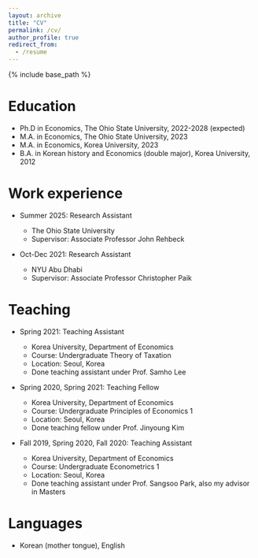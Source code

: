 ```yaml
---
layout: archive
title: "CV"
permalink: /cv/
author_profile: true
redirect_from:
  - /resume
---
```


{% include base_path %}

Education
======
* Ph.D in Economics, The Ohio State University, 2022-2028 (expected)
* M.A. in Economics, The Ohio State University, 2023
* M.A. in Economics, Korea University, 2023
* B.A. in Korean history and Economics (double major), Korea University, 2012

Work experience
======
* Summer 2025: Research Assistant
  * The Ohio State University
  * Supervisor: Associate Professor John Rehbeck

* Oct-Dec 2021: Research Assistant
  * NYU Abu Dhabi
  * Supervisor: Associate Professor Christopher Paik

Teaching
======
* Spring 2021: Teaching Assistant
  * Korea University, Department of Economics
  * Course: Undergraduate Theory of Taxation
  * Location: Seoul, Korea
  * Done teaching assistant under Prof. Samho Lee

* Spring 2020, Spring 2021: Teaching Fellow
  * Korea University, Department of Economics
  * Course: Undergraduate Principles of Economics 1
  * Location: Seoul, Korea
  * Done teaching fellow under Prof. Jinyoung Kim

* Fall 2019, Spring 2020, Fall 2020: Teaching Assistant
  * Korea University, Department of Economics
  * Course: Undergraduate Econometrics 1
  * Location: Seoul, Korea
  * Done teaching assistant under Prof. Sangsoo Park, also my advisor in Masters
  
  <!-- You can also add manual entries if needed:
  * Spring 2023: Graduate Teaching Assistant
    * The Ohio State University
    * Course: ECON 2001.01 - Principles of Microeconomics
    * Duties: Led weekly recitation sections, graded assignments and exams, held office hours

  * Fall 2022: Graduate Teaching Assistant
    * The Ohio State University
    * Course: ECON 4001.01 - Intermediate Microeconomic Theory
    * Duties: Assisted professor with course materials, graded problem sets
  -->

Languages
======
* Korean (mother tongue), English
  
